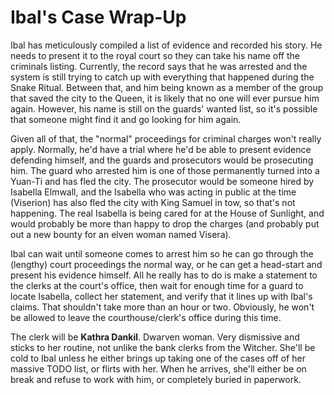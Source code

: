 # Ibal's Case Wrap-Up
Ibal has meticulously compiled a list of evidence and recorded his story. He needs to present it to the royal court so they can take his name off the criminals listing. Currently, the record says that he was arrested and the system is still trying to catch up with everything that happened during the Snake Ritual. Between that, and him being known as a member of the group that saved the city to the Queen, it is likely that no one will ever pursue him again. However, his name is still on the guards' wanted list, so it's possible that someone might find it and go looking for him again.

Given all of that, the "normal" proceedings for criminal charges won't really apply. Normally, he'd have a trial where he'd be able to present evidence defending himself, and the guards and prosecutors would be prosecuting him. The guard who arrested him is one of those permanently turned into a Yuan-Ti and has fled the city. The prosecutor would be someone hired by Isabella Elmwall, and the Isabella who was acting in public at the time (Viserion) has also fled the city with King Samuel in tow, so that's not happening. The real Isabella is being cared for at the House of Sunlight, and would probably be more than happy to drop the charges (and probably put out a new bounty for an elven woman named Visera).

Ibal can wait until someone comes to arrest him so he can go through the (lengthy) court proceedings the normal way, or he can get a head-start and present his evidence himself. All he really has to do is make a statement to the clerks at the court's office, then wait for enough time for a guard to locate Isabella, collect her statement, and verify that it lines up with Ibal's claims. That shouldn't take more than an hour or two. Obviously, he won't be allowed to leave the courthouse/clerk's office during this time.

The clerk will be **Kathra Dankil**. Dwarven woman. Very dismissive and sticks to her routine, not unlike the bank clerks from the Witcher. She'll be cold to Ibal unless he either brings up taking one of the cases off of her massive TODO list, or flirts with her. When he arrives, she'll either be on break and refuse to work with him, or completely buried in paperwork.
